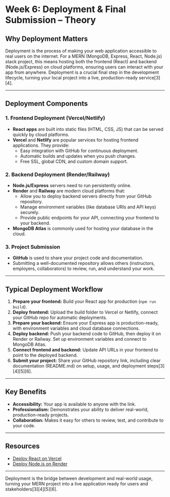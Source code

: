 # Week 6: Deployment & Final Submission – Theory

## Why Deployment Matters

Deployment is the process of making your web application accessible to real users on the internet. For a MERN (MongoDB, Express, React, Node.js) stack project, this means hosting both the frontend (React) and backend (Node.js/Express) on cloud platforms, ensuring users can interact with your app from anywhere. Deployment is a crucial final step in the development lifecycle, turning your local project into a live, production-ready service[3][4].

---

## Deployment Components

### 1. **Frontend Deployment (Vercel/Netlify)**
- **React apps** are built into static files (HTML, CSS, JS) that can be served quickly by cloud platforms.
- **Vercel** and **Netlify** are popular services for hosting frontend applications. They provide:
  - Easy integration with GitHub for continuous deployment.
  - Automatic builds and updates when you push changes.
  - Free SSL, global CDN, and custom domain support.

### 2. **Backend Deployment (Render/Railway)**
- **Node.js/Express** servers need to run persistently online.
- **Render** and **Railway** are modern cloud platforms that:
  - Allow you to deploy backend servers directly from your GitHub repository.
  - Manage environment variables (like database URIs and API keys) securely.
  - Provide public endpoints for your API, connecting your frontend to your backend.
- **MongoDB Atlas** is commonly used for hosting your database in the cloud.

### 3. **Project Submission**
- **GitHub** is used to share your project code and documentation.
- Submitting a well-documented repository allows others (instructors, employers, collaborators) to review, run, and understand your work.

---

## Typical Deployment Workflow

1. **Prepare your frontend:** Build your React app for production (`npm run build`).
2. **Deploy frontend:** Upload the build folder to Vercel or Netlify, connect your GitHub repo for automatic deployments.
3. **Prepare your backend:** Ensure your Express app is production-ready, with environment variables and cloud database connections.
4. **Deploy backend:** Push your backend code to GitHub, then deploy it on Render or Railway. Set up environment variables and connect to MongoDB Atlas.
5. **Connect frontend and backend:** Update API URLs in your frontend to point to the deployed backend.
6. **Submit your project:** Share your GitHub repository link, including clear documentation (README.md) on setup, usage, and deployment steps[3][4][5][6].

---

## Key Benefits

- **Accessibility:** Your app is available to anyone with the link.
- **Professionalism:** Demonstrates your ability to deliver real-world, production-ready projects.
- **Collaboration:** Makes it easy for others to review, test, and contribute to your code.

---

## Resources

- [Deploy React on Vercel](https://vercel.com/docs/concepts/projects/overview)
- [Deploy Node.js on Render](https://render.com/docs/deploy-node-express-app)

---

Deployment is the bridge between development and real-world usage, turning your MERN project into a live application ready for users and stakeholders[3][4][5][6].
